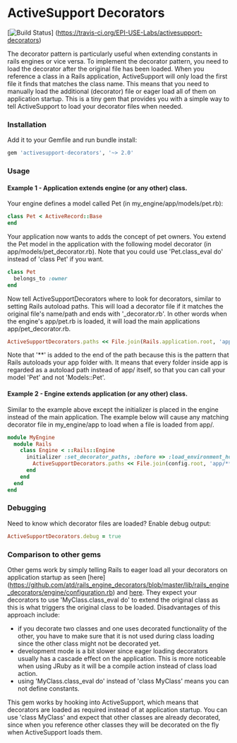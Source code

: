 ActiveSupport Decorators
========================

[![Build Status](https://travis-ci.org/EPI-USE-Labs/activesupport-decorators.png?branch=master)]
(https://travis-ci.org/EPI-USE-Labs/activesupport-decorators)

The decorator pattern is particularly useful when extending constants in rails engines or vice versa.  To implement
the decorator pattern, you need to load the decorator after the original file has been loaded.  When you reference a
class in a Rails application, ActiveSupport will only load the first file it finds that matches the class name.  This
means that you need to manually load the additional (decorator) file or eager load all of them on application startup.
This is a tiny gem that provides you with a simple way to tell ActiveSupport to load your decorator files when needed.

### Installation

Add it to your Gemfile and run bundle install:

```Ruby
gem 'activesupport-decorators', '~> 2.0'
```

### Usage

#### Example 1 - Application extends engine (or any other) class.

Your engine defines a model called Pet (in my_engine/app/models/pet.rb):

```Ruby
class Pet < ActiveRecord::Base
end
```

Your application now wants to adds the concept of pet owners.  You extend the Pet model in the application with the
following model decorator (in app/models/pet_decorator.rb).  Note that you could use 'Pet.class_eval do' instead
of 'class Pet' if you want.

```Ruby
class Pet
  belongs_to :owner
end
```

Now tell ActiveSupportDecorators where to look for decorators, similar to setting Rails autoload paths.  This will load
a decorator file if it matches the original file's name/path and ends with '_decorator.rb'.  In other words when the
engine's app/pet.rb is loaded, it will load the main applications app/pet_decorator.rb.

```Ruby
ActiveSupportDecorators.paths << File.join(Rails.application.root, 'app/**')
```

Note that '**' is added to the end of the path because this is the pattern that Rails autoloads your app folder with.
It means that every folder inside app is regarded as a autoload path instead of app/ itself, so that you can call your
model 'Pet' and not 'Models::Pet'.

#### Example 2 - Engine extends application (or any other) class.

Similar to the example above except the initializer is placed in the engine instead of the main application. The example
below will cause any matching decorator file in my_engine/app to load when a file is loaded from app/.

```Ruby
module MyEngine
  module Rails
    class Engine < ::Rails::Engine
      initializer :set_decorator_paths, :before => :load_environment_hook do |app|
        ActiveSupportDecorators.paths << File.join(config.root, 'app/**')
      end
    end
  end
end
```

### Debugging

Need to know which decorator files are loaded?  Enable debug output:

```Ruby
ActiveSupportDecorators.debug = true
```

### Comparison to other gems

Other gems work by simply telling Rails to eager load all your decorators on application startup as seen [here]
(https://github.com/atd/rails_engine_decorators/blob/master/lib/rails_engine_decorators/engine/configuration.rb) and
[here](https://github.com/parndt/decorators/blob/master/lib/decorators/railtie.rb).  They expect your decorators to use
'MyClass.class_eval do' to extend the original class as this is what triggers the original class to be loaded.
Disadvantages of this approach include:
* if you decorate two classes and one uses decorated functionality of the other, you have to make sure that it is not
  used during class loading since the other class might not be decorated yet.
* development mode is a bit slower since eager loading decorators usually has a cascade effect on the application.
  This is more noticeable when using JRuby as it will be a compile action instead of class load action.
* using 'MyClass.class_eval do' instead of 'class MyClass' means you can not define constants.

This gem works by hooking into ActiveSupport, which means that decorators are loaded as required instead of at
application startup.  You can use 'class MyClass' and expect that other classes are already decorated, since when you
reference other classes they will be decorated on the fly when ActiveSupport loads them.
